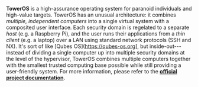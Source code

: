**TowerOS** is a high-assurance operating system for paranoid individuals and high-value targets. TowerOS has an unusual architecture: it combines *multiple, independent computers* into a single virtual system with a composited user interface. Each security domain is regelated to a separate *host* (e.g. a Raspberry Pi), and the user runs their applications from a *thin client* (e.g. a laptop) over a LAN using standard network protocols (SSH and NX). It's sort of like [Qubes OS](https://qubes-os.org], but inside-out---instead of dividing a single computer up into multiple security domains at the level of the hypervisor, TowerOS combines multiple computers together with the smallest trusted computing base possible while still providing a user-friendly system. For more information, please refer to the **[official project documentation](https://towercomputers.github.io/toweros/)**.

